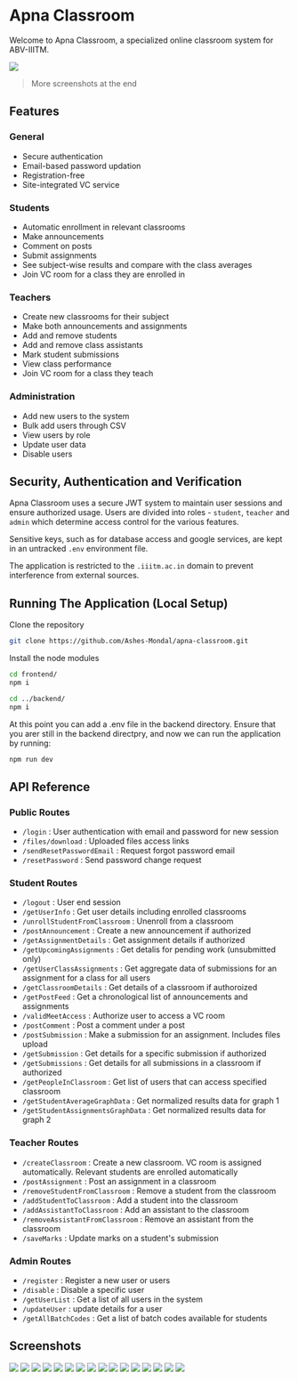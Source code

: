 # Apna Classroom

Welcome to Apna Classroom, a specialized online classroom system for ABV-IIITM.

![](./docs/images/classroompage.png)

> More screenshots at the end

## Features

### General

- Secure authentication
- Email-based password updation
- Registration-free
- Site-integrated VC service

### Students

- Automatic enrollment in relevant classrooms
- Make announcements
- Comment on posts
- Submit assignments
- See subject-wise results and compare with the class averages
- Join VC room for a class they are enrolled in

### Teachers

- Create new classrooms for their subject
- Make both announcements and assignments
- Add and remove students
- Add and remove class assistants
- Mark student submissions
- View class performance
- Join VC room for a class they teach

### Administration

- Add new users to the system
- Bulk add users through CSV
- View users by role
- Update user data
- Disable users

## Security, Authentication and Verification

Apna Classroom uses a secure JWT system to maintain user sessions and ensure authorized usage. Users are divided into roles - `student`, `teacher` and `admin` which determine access control for the various features.

Sensitive keys, such as for database access and google services, are kept in an untracked `.env` environment file.

The application is restricted to the `.iiitm.ac.in` domain to prevent interference from external sources.

## Running The Application (Local Setup)

Clone the repository

```bash
git clone https://github.com/Ashes-Mondal/apna-classroom.git
```

Install the node modules

```bash
cd frontend/
npm i

cd ../backend/
npm i
```
At this point you can add a .env file in the backend directory. Ensure that you arer still in the backend directpry, and now we can run the application by running:

```bash
npm run dev
```

## API Reference

### Public Routes

- `/login` : User authentication with email and password for new session
- `/files/download` : Uploaded files access links
- `/sendResetPasswordEmail` : Request forgot password email
- `/resetPassword` : Send password change request

### Student Routes

- `/logout` : User end session
- `/getUserInfo` : Get user details including enrolled classrooms
- `/unrollStudentFromClassroom` : Unenroll from a classroom
- `/postAnnouncement` : Create a new announcement if authorized
- `/getAssignmentDetails` : Get assignment details if authorized
- `/getUpcomingAssignments` : Get detalis for pending work (unsubmitted only)
- `/getUserClassAssignments` : Get aggregate data of submissions for an assignment for a class for all users
- `/getClassroomDetails` : Get details of a classroom if authoroized
- `/getPostFeed` : Get a chronological list of announcements and assignments
- `/validMeetAccess` : Authorize user to access a VC room
- `/postComment` : Post a comment under a post
- `/postSubmission` : Make a submission for an assignment. Includes files upload
- `/getSubmission` : Get details for a specific submission if authorized
- `/getSubmissions` : Get details for all submissions in a classroom if authorized
- `/getPeopleInClassroom` : Get list of users that can access specified classroom
- `/getStudentAverageGraphData` : Get normalized results data for graph 1
- `/getStudentAssignmentsGraphData` : Get normalized results data for graph 2

### Teacher Routes

- `/createClassroom` : Create a new classroom. VC room is assigned automatically. Relevant students are enrolled automatically
- `/postAssignment` : Post an assignment in a classroom
- `/removeStudentFromClassroom` : Remove a student from the classroom
- `/addStudentToClassroom` : Add a student into the classroom
- `/addAssistantToClassroom` : Add an assistant to the classroom
- `/removeAssistantFromClassroom` : Remove an assistant from the classroom
- `/saveMarks` : Update marks on a student's submission

### Admin Routes

- `/register` : Register a new user or users
- `/disable` : Disable a specific user
- `/getUserList` : Get a list of all users in the system
- `/updateUser` : update details for a user
- `/getAllBatchCodes` : Get a list of batch codes available for students

## Screenshots

![](./docs/images/auth.png)
![](./docs/images/admin.png)
![](./docs/images/adminupload.png)
![](./docs/images/adminupload.png)
![](./docs/images/admin2.png)
![](./docs/images/newclass.png)
![](./docs/images/classroompage.png)
![](./docs/images/classroompeople.png)
![](./docs/images/newann.png)
![](./docs/images/newasg.png)
![](./docs/images/assignmentpage.png)
![](./docs/images/attachment.png)
![](./docs/images/submissions.png)
![](./docs/images/marking.png)
![](./docs/images/classperformance.png)
![](./docs/images/meeting.png)
